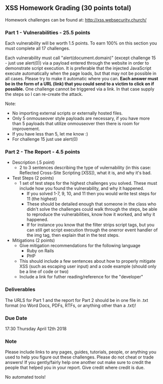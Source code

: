 ## XSS Homework Grading (30 points total)
Homework challenges can be found at: http://xss.websecurity.church/

### Part 1 - Vulnerabilities - 25.5 points
Each vulnerability will be worth 1.5 points. To earn 100% on this section you must complete all 17 challenges. 

Each vulnerability must call "alert(document.domain)" (except challenge 15 - just use alert(0)) via a payload entered through the website in order to demonstrate script execution. It is preferable that the injected JavaScript execute automatically when the page loads, but that may not be possible in all cases. Please try to make it automatic where you can. **Each answer must be in the form of a URL (link) that you could send to a victim to click on if possible.** One challenge cannot be triggered via a link. In that case supply the steps so I can re-create the attack.

Note: 
- No importing external scripts or externally hosted files.
- Only 5 onmouseover style payloads are necessary, if you have more than 5 payloads that utilize onmouseover then there is room for improvement.
- If you have less than 5, let me know :)
- For challenge 15 just use alert(0)

### Part 2 - The Report - 4.5 points
- Description (.5 point)
	- 2 to 3 sentences describing the type of vulernability (in this case: Reflected Cross-Site Scripting [XSS]), what it is, and why it's bad.
- Test Steps (2 points)
	- 1 set of test steps for the highest challenges you solved. These must include how you found the vulnerability, and why it happened.
		- If you solved 1-7, 9, 10, and 11 then you would write test steps for 11 (the highest)
		- These should be detailed enough that someone in the class who didn't solve the challenges could walk through the steps, be able to reproduce the vulnerabilities, know how it worked, and why it happened.
		- If for instance you know that the filter strips script tags, but you can still get script execution through the onerror event handler of the img tag, then explain that in the test steps.
- Mitigations (2 points)
	- Give mitigation recommendations for the following language
		- Ruby on Rails
		- PHP
	- This should include a few sentences about how to properly mitigate XSS (such as escaping user input) and a code example (should only be a line of code or two)
	- Include a link for futher reading/reference for the "developer"

### Deliverables
The URLS for Part 1 and the report for Part 2 should be in one file in .txt format (no Word Docs, PDFs, RTFs, or anything other than a .txt)!

### Due Date
17:30 Thursday April 12th 2018

### Note
Please include links to any pages, guides, tutorials, people, or anything you used to help you figure out these challenges. Please do not cheat or trade answers! If you gently/fairly help one another out make sure to credit the people that helped you in your report. Give credit where credit is due.

No automated tools!
